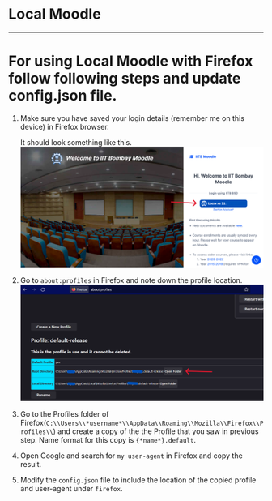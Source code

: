 # Local Moodle
---

# For using Local Moodle with Firefox follow following steps and update config.json file.

1. Make sure you have saved your login details (remember me on this device) in Firefox browser.

    It should look something like this.
    ![Saved Login](savedLogin.png)

2. Go to `about:profiles` in Firefox and note down the profile location.
![Profile](profile1.png)

3. Go to the Profiles folder of Firefox(`C:\\Users\\*username*\\AppData\\Roaming\\Mozilla\\Firefox\\Profiles\\`) and create a copy of the the Profile that you saw in previous step. Name format for this copy is `{*name*}.default`.

4. Open Google and search for `my user-agent` in Firefox and copy the result.

5. Modify the `config.json` file to include the location of the copied profile and user-agent under `firefox`.
